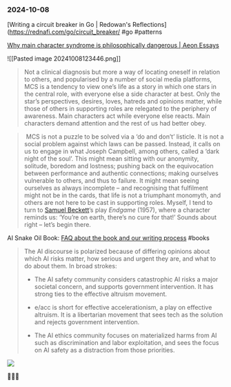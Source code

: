 ### 2024-10-08

[Writing a circuit breaker in Go | Redowan's Reflections](https://rednafi.com/go/circuit_breaker/ #go #patterns

[Why main character syndrome is philosophically dangerous | Aeon Essays](https://aeon.co/essays/why-main-character-syndrome-is-philosophically-dangerous)

![[Pasted image 20241008123446.png]]

> Not a clinical diagnosis but more a way of locating oneself in relation to others, and popularised by a number of social media platforms, MCS is a tendency to view one’s life as a story in which one stars in the central role, with everyone else a side character at best. Only the star’s perspectives, desires, loves, hatreds and opinions matter, while those of others in supporting roles are relegated to the periphery of awareness. Main characters act while everyone else reacts. Main characters demand attention and the rest of us had better obey.

>  MCS is not a puzzle to be solved via a ‘do and don’t’ listicle. It is not a social problem against which laws can be passed. Instead, it calls on us to engage in what Joseph Campbell, among others, called a ‘dark night of the soul’. This might mean sitting with our anonymity, solitude, boredom and lostness; pushing back on the equivocation between performance and authentic connections; making ourselves vulnerable to others, and thus to failure. It might mean seeing ourselves as always incomplete – and recognising that fulfilment might not be in the cards, that life is not a triumphant monomyth, and others are not here to be cast in supporting roles. Myself, I tend to turn to [Samuel Beckett](https://aeon.co/essays/how-samuel-beckett-sought-salvation-in-the-midst-of-suffering)’s play _Endgame_ (1957), where a character reminds us: ‘You’re on earth, there’s no cure for that!’ Sounds about right – let’s begin there.

AI Snake Oil Book: [FAQ about the book and our writing process](https://www.aisnakeoil.com/p/faq-about-the-book-and-our-writing) #books 

> The AI discourse is polarized because of differing opinions about which AI risks matter, how serious and urgent they are, and what to do about them. In broad strokes:
> 
> - The AI safety community considers catastrophic AI risks a major societal concern, and supports government intervention. It has strong ties to the effective altruism movement. 
>     
> - e/acc is short for effective accelerationism, a play on effective altruism. It is a libertarian movement that sees tech as the solution and rejects government intervention.
>     
> - The AI ethics community focuses on materialized harms from AI such as discrimination and labor exploitation, and sees the focus on AI safety as a distraction from those priorities.

![](https://x.com/super8n/status/1843312301618983056)

☝🏽🥺